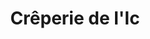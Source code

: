 ---
created-date: 25/10/2025
title: "Crêperie de l'Ic"
description: Crêperie authentique et très bonnes galettes et crêpes ! La Glandouille est copieuse…
lat: 48.6015231
lon: -2.8263879
address: "36 Rue du Maréchal Joffre
Étables sur Mer 22520 Binic-Étables-sur-Mer"
website: https://fr.gaultmillau.com/fr/restaurants/creperie-de-l-ic
tags: "restaurant crêperie"
---